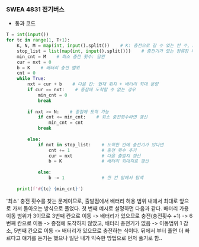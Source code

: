 ### SWEA 4831 전기버스
- 통과 코드
```python
T = int(input())  
for tc in range(1, T+1):  
    K, N, M = map(int, input().split())    # K: 충전으로 갈 수 있는 칸 수, N: 종점, M: 충전기 있는 정류장 갯수  
    stop_list = list(map(int, input().split()))    # 충전기가 있는 정류장 리스트
    min_cnt = M    # 최소 충전 횟수: 답안  
    cur = nxt = 0  
    b = K    # 배터리 충전 범위  
    cnt = 0  
    while True:  
        nxt = cur + b    # 다음 칸: 현재 위치 + 배터리 최대 용량  
        if cur == nxt:    # 종점에 도착할 수 없는 경우  
            min_cnt = 0  
            break  
  
        if nxt >= N:    # 종점에 도착 가능  
            if cnt <= min_cnt:    # 최소 충전횟수라면 갱신  
                min_cnt = cnt  
            break  
  
        else:  
            if nxt in stop_list:    # 도착한 칸에 충전기가 있다면  
                cnt += 1            # 충전 횟수 추가  
                cur = nxt           # 다음 출발지 갱신  
                b = K               # 배터리 최대치로 갱신  
  
            else:  
                b -= 1              # 한 칸 앞에서 탐색  
  
    print(f'#{tc} {min_cnt}')
```
'최소' 충전 횟수를 찾는 문제이므로, 출발점에서 배터리 허용 범위 내에서 최대로 앞으로 가서 돌아오는 방식으로 풀었다. 
첫 번째 예시로 설명하면 다음과 같다. 
배터리 가용 이동 범위가 3이므로 3번째 칸으로 이동 -> 배터리가 있으므로 충전(충전횟수 +1) -> 6번째 칸으로 이동 -> 종점에 도착하지 않았고, 배터리 충전기가 없음 -> 이동범위 1 감소, 5번째 칸으로 이동 -> 배터리가 있으므로 충전하는 식이다.
뒤에서 부터 풀면 더 빠르다고 얘기를 듣기는 했으나 일단 내가 익숙한 방법으로 먼저 풀기로 함..